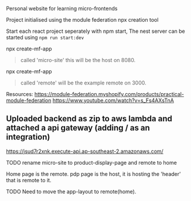 Personal website for learning micro-frontends


Project initialised using the module federation npx creation tool


Start each react project seperately with npm start,
The nest server can be started using `npm run start:dev`



npx create-mf-app
> called 'micro-site' this will be the host on 8080.

npx create-mf-app
> called 'remote' will be the example remote on 3000.

Resources:
https://module-federation.myshopify.com/products/practical-module-federation
https://www.youtube.com/watch?v=s_Fs4AXsTnA

## Uploaded backend as zip to aws lambda and attached a api gateway (adding / as an integration)
https://jsud7r2xnk.execute-api.ap-southeast-2.amazonaws.com/

TODO rename
micro-site to product-display-page
and
remote to home 

Home page is the remote.
pdp page is the host, it is hosting the 'header' that is remote to it.

TODO
Need to move the app-layout to remote(home).